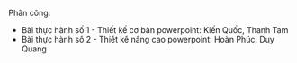 Phân công:
- Bài thực hành số 1 - Thiết kế cơ bản powerpoint: Kiến Quốc, Thanh Tam
- Bài thực hành số 2 - Thiết kế nâng cao powerpoint: Hoàn Phúc, Duy Quang
